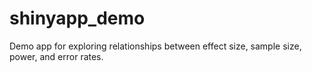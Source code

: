 # shinyapp_demo

Demo app for exploring relationships between effect size, sample size, power, and error rates.
